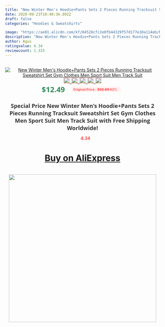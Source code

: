 ```yaml
---
title: "New Winter Men's Hoodie+Pants Sets 2 Pieces Running Tracksuit Sweatshirt Set Gym Clothes Men Sport Suit Men Track Suit"
date: 2020-09-23T10:40:36.892Z
draft: false
categories: "Hoodies & Sweatshirts"

image: "https://ae01.alicdn.com/kf/H4528cfc2e0fb44329f57d177e10a114eb/New-Winter-Men-s-Hoodie-Pants-Sets-2-Pieces-Running-Tracksuit-Sweatshirt-Set-Gym-Clothes-Men.jpg"
description: "New Winter Men's Hoodie+Pants Sets 2 Pieces Running Tracksuit Sweatshirt Set Gym Clothes Men Sport Suit Men Track Suit"
author: Agus
ratingvalue: 4.34
reviewcount: 1.333
---
```

<br>
<div style="text-align: center;">
<a href="https://s.click.aliexpress.com/e/_9GurFn" target="_blank" rel="nofollow noopener noreferrer"><img alt="New Winter Men's Hoodie+Pants Sets 2 Pieces Running Tracksuit Sweatshirt Set Gym Clothes Men Sport Suit Men Track Suit" class="magnifier-image" src="https://ae01.alicdn.com/kf/H4528cfc2e0fb44329f57d177e10a114eb/New-Winter-Men-s-Hoodie-Pants-Sets-2-Pieces-Running-Tracksuit-Sweatshirt-Set-Gym-Clothes-Men.jpg_640x640.jpg">
<br>
<img style="border:1px solid salmon" src="https://ae01.alicdn.com/kf/H4528cfc2e0fb44329f57d177e10a114eb/New-Winter-Men-s-Hoodie-Pants-Sets-2-Pieces-Running-Tracksuit-Sweatshirt-Set-Gym-Clothes-Men.jpg_120x120.jpg">&nbsp;&nbsp;<img style="border:1px solid salmon" src="https://ae01.alicdn.com/kf/H99b416dfbd144bc1a6ffdf89fe6e0555L/New-Winter-Men-s-Hoodie-Pants-Sets-2-Pieces-Running-Tracksuit-Sweatshirt-Set-Gym-Clothes-Men.jpg_120x120.jpg">&nbsp;&nbsp;<img style="border:1px solid salmon" src="https://ae01.alicdn.com/kf/Hddc5fef7969f4fe398c8e6e1c5a76c7eP/New-Winter-Men-s-Hoodie-Pants-Sets-2-Pieces-Running-Tracksuit-Sweatshirt-Set-Gym-Clothes-Men.jpg_120x120.jpg">&nbsp;&nbsp;<img style="border:1px solid salmon" src="https://ae01.alicdn.com/kf/H25521da04675444f93f0223c6cc79e66e/New-Winter-Men-s-Hoodie-Pants-Sets-2-Pieces-Running-Tracksuit-Sweatshirt-Set-Gym-Clothes-Men.jpg_120x120.jpg">&nbsp;&nbsp;<img style="border:1px solid salmon" src="https://ae01.alicdn.com/kf/H7a2cd1dea561448582dd71a1519ae679w/New-Winter-Men-s-Hoodie-Pants-Sets-2-Pieces-Running-Tracksuit-Sweatshirt-Set-Gym-Clothes-Men.jpg_120x120.jpg"></a></div><br0>
<div style="text-align: center;"><span style="background-color: white; border: 0px; box-sizing: border-box; color: seagreen; display: inline-block; font-family: &quot;open sans&quot; , &quot;arial&quot; , &quot;helvetica&quot; , sans-serif , &quot;heiti&quot;; font-size: 24px; font-stretch: inherit; font-weight: 700; line-height: inherit; margin: 0px 10px 0px 0px; padding: 0px; vertical-align: middle;">$12.49 </span>
<span style="background: rgb(255 , 241 , 241); border-radius: 3px; border: 0px; box-sizing: border-box; color: #ff4747; display: inline-block; font-family: inherit; font-size: 12px; font-stretch: inherit; font-style: inherit; font-variant: inherit; font-weight: 600; line-height: inherit; margin: 0px; padding: 2px 5px; transform: scale(0.9); vertical-align: middle;">Original Price : <b style="text-decoration: line-through;">$32.88 </b> 62%&nbsp;&nbsp;</span></div>
<h1 style="color: #333333; display: inline-block; font-family: &quot;open sans&quot; , &quot;arial&quot; , &quot;helvetica&quot; , sans-serif , &quot;heiti&quot;; font-size: 18px; font-stretch: inherit; font-weight: 700; text-align: center;">Special Price New Winter Men's Hoodie+Pants Sets 2 Pieces Running Tracksuit Sweatshirt Set Gym Clothes Men Sport Suit Men Track Suit with Free Shipping Worldwide!</h1>
<div style="color: #ff4747; text-align: center;">
<img src="https://4.bp.blogspot.com/-M0ZcTcb-5uY/XleCXlxnR4I/AAAAAAAAAEc/OrjgMkXV1oMQFaCRZj5HQwOCBcu3w1FegCPcBGAYYCw/s1600/star.png" style="height: 15px;">&nbsp;<b>4.34</b></div>
<div class="button_cont" align="center"><a class="buynow_a" href="https://s.click.aliexpress.com/e/_9GurFn" target="_blank" rel="nofollow noopener noreferrer"><H1>Buy on AliExpress</H1></a></div><br>
<div class="separator" style="clear: both; text-align: center;">
<img src="https://lh3.googleusercontent.com/-pTy5HemUv9M/XlePHvY0dAI/AAAAAAAAAE4/0nX5iRUoIWY8eMW9Dpxeirr157OZliDIgCLcBGAsYHQ/s1600/badge.gif" width="480">
</div>
